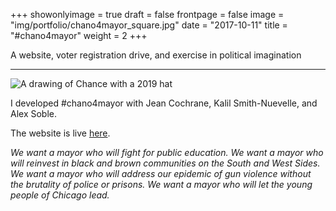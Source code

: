 +++
showonlyimage = true
draft = false
frontpage = false
image = "img/portfolio/chano4mayor_square.jpg"
date = "2017-10-11"
title = "#chano4mayor"
weight = 2
+++

A website, voter registration drive, and exercise in political imagination 

<!--more-->

***

![A drawing of Chance with a 2019 hat](/img/portfolio/chano4mayor.jpg)

I developed #chano4mayor with Jean Cochrane, Kalil Smith-Nuevelle, and Alex Soble. 

The website is live [here](http://chanoformayor.com).

<i>We want a mayor who will fight for public education. We want a mayor who will reinvest in black and brown communities on the South and West Sides. We want a mayor who will address our epidemic of gun violence without the brutality of police or prisons. We want a mayor who will let the young people of Chicago lead.<i>